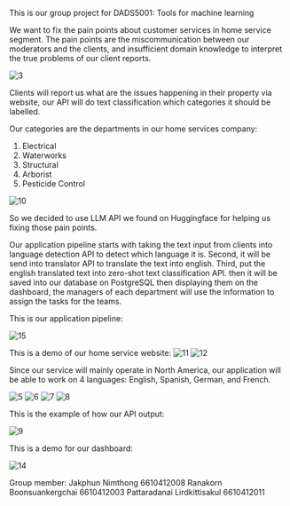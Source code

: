 This is our group project for DADS5001: Tools for machine learning

We want to fix the pain points about customer services in home service segment.
The pain points are the miscommunication between our moderators and the clients, and insufficient domain knowledge to interpret the true problems of our client reports.

![3](https://github.com/jakphunn/DADS5001/assets/99724047/38c52ce0-0cac-43e7-9649-c54a2759e39c)


Clients will report us what are the issues happening in their property via website, our API will do text classification which categories it should be labelled.

Our categories are the departments in our home services company:
1. Electrical
2. Waterworks
3. Structural
4. Arborist
5. Pesticide Control

![10](https://github.com/jakphunn/DADS5001/assets/99724047/47af713a-6c7e-4f4c-bf1a-abe2e96ba972)


So we decided to use LLM API we found on Huggingface for helping us fixing those pain points.

Our application pipeline starts with taking the text input from clients into language detection API to detect which language it is. Second, it will be send into translator API to translate the text into english. Third, put the english translated text into zero-shot text classification API. then it will be saved into our database on PostgreSQL then displaying them on the dashboard, the managers of each department will use the information to assign the tasks for the teams.

This is our application pipeline:

![15](https://github.com/jakphunn/DADS5001/assets/99724047/ba8ee9d2-5c72-406f-987d-19f5332eb771)


This is a demo of our home service website:
![11](https://github.com/jakphunn/DADS5001/assets/99724047/3c2ddff5-261d-4e5f-8e26-1d4e7cd10bdf)
![12](https://github.com/jakphunn/DADS5001/assets/99724047/af1198b7-0371-44f7-be2c-abb8d0efcc0a)


Since our service will mainly operate in North America, our application will be able to work on 4 languages: English, Spanish, German, and French.

![5](https://github.com/jakphunn/DADS5001/assets/99724047/b5755b88-7de0-4869-af82-8262c0175781)
![6](https://github.com/jakphunn/DADS5001/assets/99724047/45a959a1-e4cb-4d44-99f9-9d95b1bff753)
![7](https://github.com/jakphunn/DADS5001/assets/99724047/3dd15ebd-d70b-4a2d-a4bf-87bee0ce9dfc)
![8](https://github.com/jakphunn/DADS5001/assets/99724047/0b5a1b7b-f2dd-432c-8216-2fd6642980ed)


This is the example of how our API output:

![9](https://github.com/jakphunn/DADS5001/assets/99724047/56eab422-acfb-4b5d-904b-24ff9ff64114)


This is a demo for our dashboard:

![14](https://github.com/jakphunn/DADS5001/assets/99724047/a29899fe-2761-48d5-ab56-603917cfb1b8)

Group member:
Jakphun Nimthong 6610412008
Ranakorn Boonsuankergchai 6610412003
Pattaradanai Lirdkittisakul 6610412011
